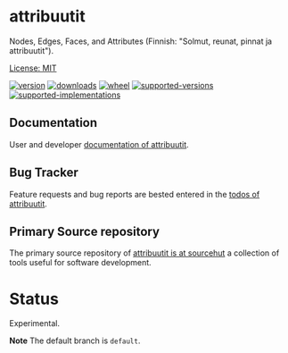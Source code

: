 # attribuutit

Nodes, Edges, Faces, and Attributes (Finnish: "Solmut, reunat, pinnat ja attribuutit").

[License: MIT](https://git.sr.ht/~sthagen/attribuutit/tree/default/item/LICENSE)

[![version](https://img.shields.io/pypi/v/attribuutit.svg?style=flat)](https://pypi.python.org/pypi/attribuutit/)
[![downloads](https://pepy.tech/badge/attribuutit/month)](https://pepy.tech/project/attribuutit)
[![wheel](https://img.shields.io/pypi/wheel/attribuutit.svg?style=flat)](https://pypi.python.org/pypi/attribuutit/)
[![supported-versions](https://img.shields.io/pypi/pyversions/attribuutit.svg?style=flat)](https://pypi.python.org/pypi/attribuutit/)
[![supported-implementations](https://img.shields.io/pypi/implementation/attribuutit.svg?style=flat)](https://pypi.python.org/pypi/attribuutit/)

## Documentation

User and developer [documentation of attribuutit](https://codes.dilettant.life/docs/attribuutit).

## Bug Tracker

Feature requests and bug reports are bested entered in the [todos of attribuutit](https://todo.sr.ht/~sthagen/attribuutit).

## Primary Source repository

The primary source repository of [attribuutit is at sourcehut](https://git.sr.ht/~sthagen/attribuutit)
a collection of tools useful for software development.

# Status

Experimental.

**Note** The default branch is `default`.
